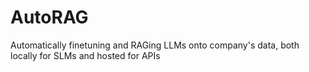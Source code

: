 # AutoRAG

Automatically finetuning and RAGing LLMs onto company's data, both locally for SLMs and hosted for APIs
